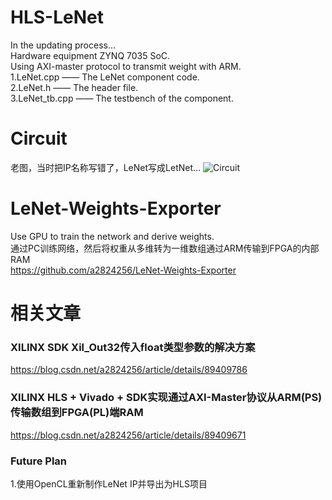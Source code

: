 # HLS-LeNet
In the updating process...<br>
Hardware equipment ZYNQ 7035 SoC.<br>
Using AXI-master protocol to transmit weight with ARM.<br>
1.LeNet.cpp     —— The LeNet component code.<br>
2.LeNet.h       —— The header file.<br>
3.LeNet_tb.cpp  —— The testbench of the component.<br>

# Circuit
老图，当时把IP名称写错了，LeNet写成LetNet...
![Circuit](https://github.com/a2824256/HLS-LeNet/blob/master/111566027919_.pic_hd.jpg)

# LeNet-Weights-Exporter
Use GPU to train the network and derive weights.<br>
通过PC训练网络，然后将权重从多维转为一维数组通过ARM传输到FPGA的内部RAM<br>
https://github.com/a2824256/LeNet-Weights-Exporter

# 相关文章
### XILINX SDK Xil_Out32传入float类型参数的解决方案
https://blog.csdn.net/a2824256/article/details/89409786

### XILINX HLS + Vivado + SDK实现通过AXI-Master协议从ARM(PS)传输数组到FPGA(PL)端RAM
https://blog.csdn.net/a2824256/article/details/89409671

### Future Plan
1.使用OpenCL重新制作LeNet IP并导出为HLS项目
